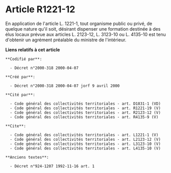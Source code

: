 # Article R1221-12

En application de l'article L. 1221-1, tout organisme public ou privé, de quelque nature qu'il soit, désirant dispenser une
formation destinée à des élus locaux prévue aux articles L. 2123-12, L. 3123-10 ou L. 4135-10 est tenu d'obtenir un agrément
préalable du ministre de l'intérieur.

**Liens relatifs à cet article**

	**Codifié par**:

	  - Décret n°2000-318 2000-04-07

	**Créé par**:

	  - Décret n°2000-318 2000-04-07 jorf 9 avril 2000

	**Cité par**:

	  - Code général des collectivités territoriales - art. D1831-1 (VD)
	  - Code général des collectivités territoriales - art. R1221-19 (V)
	  - Code général des collectivités territoriales - art. R2123-12 (V)
	  - Code général des collectivités territoriales - art. R4135-9 (V)

	**Cite**:

	  - Code général des collectivités territoriales - art. L1221-1 (V)
	  - Code général des collectivités territoriales - art. L2123-12 (V)
	  - Code général des collectivités territoriales - art. L3123-10 (V)
	  - Code général des collectivités territoriales - art. L4135-10 (V)

	**Anciens textes**:

	  - Décret n°924-1207 1992-11-16 art. 1
